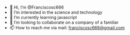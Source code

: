 - 👋 Hi, I’m @Franciscosc666
- 👀 I’m interested in the science and technology
- 🌱 I’m currently learning javascript
- 💞️ I’m looking to collaborate on a company of a familiar
- 📫 How to reach me via mail: franciscosc666@gmail.com

<!---
Franciscosc666/Franciscosc666 is a ✨ special ✨ repository because its `README.md` (this file) appears on your GitHub profile.
You can click the Preview link to take a look at your changes.
--->
